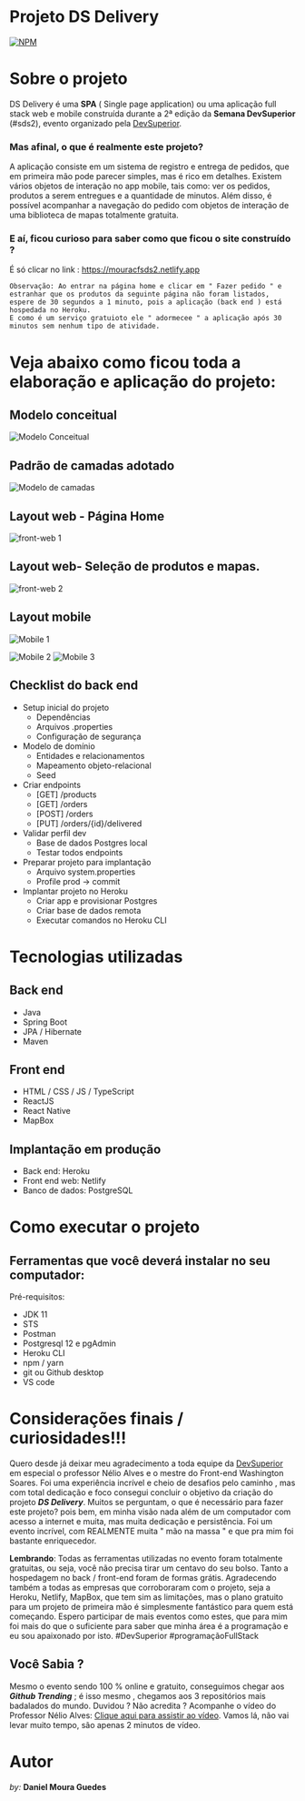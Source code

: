 # Projeto DS Delivery  
[![NPM](https://img.shields.io/npm/l/react)](https://github.com/mouracfs007/dsdeliver-sds2/blob/main/LICENSE) 

# Sobre o projeto

DS Delivery é uma  **SPA** ( Single page application) ou uma aplicação full stack web e mobile construída durante a 2ª edição da **Semana DevSuperior** (#sds2), evento organizado pela [DevSuperior](https://devsuperior.com.br "Site da DevSuperior").

### Mas afinal, o que é realmente este projeto?

A aplicação consiste em um sistema de registro e entrega de pedidos, que em primeira mão pode parecer simples, mas é rico em detalhes. Existem vários objetos de interação no app mobile, tais como: ver os pedidos, produtos a serem entregues e a quantidade de minutos. Além disso, é possível acompanhar a navegação do pedido com objetos de interação de uma biblioteca de mapas totalmente gratuita. 

### E aí, ficou curioso para saber como que ficou o site construído ? 

É só clicar no link : https://mouracfsds2.netlify.app 

    Observação: Ao entrar na página home e clicar em " Fazer pedido " e estranhar que os produtos da seguinte página não foram listados, 
    espere de 30 segundos a 1 minuto, pois a aplicação (back end ) está hospedada no Heroku. 
    E como é um serviço gratuioto ele " adormecee " a aplicação após 30 minutos sem nenhum tipo de atividade. 

# Veja abaixo como ficou toda a elaboração e aplicação do projeto:

## Modelo conceitual
![Modelo Conceitual](https://github.com/mouracfs007/dsdeliver-sds2/blob/main/dsdeliver/assets/modelo-conceitual.png)

## Padrão de camadas adotado
![Modelo de camadas](https://github.com/mouracfs007/dsdeliver-sds2/blob/main/dsdeliver/assets/Modelo%20padr%C3%A3o%20de%20camadas%20adotado.png)


## Layout web - Página Home
![ front-web 1](https://github.com/mouracfs007/dsdeliver-sds2/blob/main/dsdeliver/assets/DSdeliver-Layout/HOME%20DELIVERY.png)
## Layout web- Seleção de produtos e mapas.
![front-web 2](https://github.com/mouracfs007/dsdeliver-sds2/blob/main/dsdeliver/assets/DSdeliver-Layout/SELECIONAR%20PRODUTOS.png)

## Layout mobile
![Mobile 1](https://github.com/mouracfs007/dsdeliver-sds2/blob/main/dsdeliver/assets/DSdeliver-Layout/Mobile%20P1.png)

![Mobile 2](https://github.com/mouracfs007/dsdeliver-sds2/blob/main/dsdeliver/assets/DSdeliver-Layout/Mobile%20P2.png)
![Mobile 3](https://github.com/mouracfs007/dsdeliver-sds2/blob/main/dsdeliver/assets/DSdeliver-Layout/Mobile%20P3.png)

## Checklist do back end

- Setup inicial do projeto
  - Dependências
  - Arquivos .properties
  - Configuração de segurança
- Modelo de domínio
  - Entidades e relacionamentos
  - Mapeamento objeto-relacional
  - Seed
- Criar endpoints
  - [GET] /products
  - [GET] /orders
  - [POST] /orders
  - [PUT] /orders/{id}/delivered
- Validar perfil dev
  - Base de dados Postgres local
  - Testar todos endpoints
- Preparar projeto para implantação
  - Arquivo system.properties
  - Profile prod -> commit
- Implantar projeto no Heroku
  - Criar app e provisionar Postgres
  - Criar base de dados remota
  - Executar comandos no Heroku CLI

# Tecnologias utilizadas
## Back end
- Java
- Spring Boot
- JPA / Hibernate
- Maven
## Front end
- HTML / CSS / JS / TypeScript
- ReactJS
- React Native
- MapBox


## Implantação em produção
- Back end: Heroku 
- Front end web: Netlify 
- Banco de dados: PostgreSQL

# Como executar o projeto

## Ferramentas que você deverá instalar no seu computador:
Pré-requisitos: 
- JDK 11
-	STS
-	Postman
- Postgresql 12 e pgAdmin
- Heroku CLI
- npm / yarn
- git ou Github desktop
- VS code

# Considerações finais / curiosidades!!!
  Quero desde já deixar meu agradecimento a toda equipe da [DevSuperior](https://devsuperior.com.br "Site da DevSuperior") em especial o professor Nélio Alves e o mestre do Front-end Washington Soares.
Foi uma experiência incrível e cheio de desafios pelo caminho , mas com total dedicação e foco consegui concluir o objetivo da criação do projeto ***DS Delivery***. Muitos se perguntam, o que é necessário para fazer este projeto?
pois bem, em minha visão nada além de um computador com acesso a internet e muita, mas muita dedicação e persistência. Foi um evento incrível, com REALMENTE muita " mão na massa " e que pra mim foi bastante enriquecedor.
 
 **Lembrando**: Todas as ferramentas utilizadas no evento foram totalmente gratuitas, ou seja, você não precisa tirar um centavo do seu bolso. Tanto a hospedagem no back / front-end foram de formas grátis.
 Agradecendo também a todas as empresas que corroboraram com o projeto, seja a Heroku, Netlify, MapBox, que tem sim as limitações, mas o plano gratuito para um projeto de primeira mão é simplesmente fantástico para quem está começando.
  Espero participar de mais eventos como estes, que para mim foi mais do que o suficiente para saber que minha área é a programação e eu sou apaixonado por isto. 
  #DevSuperior #programaçãoFullStack

## Você Sabia ?
 Mesmo o evento sendo 100 % online e  gratuito, conseguimos chegar aos ***Github Trending*** ; é isso mesmo , chegamos aos 3 repositórios mais badalados do mundo. Duvidou ? Não acredita ? Acompanhe o vídeo do Professor Nélio Alves: [Clique aqui para assistir ao vídeo](https://www.youtube.com/watch?v=-hyQ2HcLL0A "Vídeo da DevSuperior no Trending"). Vamos lá, não vai levar muito tempo, são apenas 2 minutos de vídeo.   


# Autor
 _by:_ **Daniel Moura Guedes**

